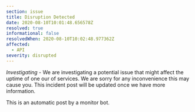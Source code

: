 ```yaml
---
section: issue
title: Disruption Detected
date: 2020-08-10T10:01:48.656578Z
resolved: true
informational: false
resolvedWhen: 2020-08-10T10:02:48.977362Z
affected:
  - API
severity: disrupted
---
```

*Investigating* - We are investigating a potential issue that might affect the uptime of one our of services. We are sorry for any inconvenience this may cause you. This incident post will be updated once we have more information.

This is an automatic post by a monitor bot.
        